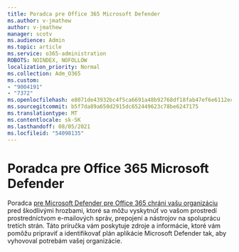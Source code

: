 ```yaml
---
title: Poradca pre Office 365 Microsoft Defender
ms.author: v-jmathew
author: v-jmathew
manager: scotv
ms.audience: Admin
ms.topic: article
ms.service: o365-administration
ROBOTS: NOINDEX, NOFOLLOW
localization_priority: Normal
ms.collection: Adm_O365
ms.custom:
- "9004191"
- "7372"
ms.openlocfilehash: e8071de43932bc4f5ca6691a48b92768df18fab47ef6e6112ecc8604678b6408
ms.sourcegitcommit: b5f7da89a650d2915dc652449623c78be6247175
ms.translationtype: MT
ms.contentlocale: sk-SK
ms.lasthandoff: 08/05/2021
ms.locfileid: "54098135"
---
```

# <a name="microsoft-defender-for-office-365-advisor"></a>Poradca pre Office 365 Microsoft Defender

Poradca [pre Microsoft Defender pre Office 365 chráni vašu organizáciu](https://go.microsoft.com/fwlink/?linkid=2146614) pred škodlivými hrozbami, ktoré sa môžu vyskytnúť vo vašom prostredí prostredníctvom e-mailových správ, prepojení a nástrojov na spoluprácu tretích strán. Táto príručka vám poskytuje zdroje a informácie, ktoré vám pomôžu pripraviť a identifikovať plán aplikácie Microsoft Defender tak, aby vyhovoval potrebám vašej organizácie.
